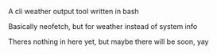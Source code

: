 A cli weather output tool written in bash

Basically neofetch, but for weather instead of system info

Theres nothing in here yet, but maybe there will be soon, yay
